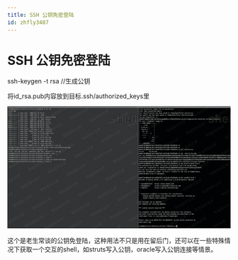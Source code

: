 ```yaml
---
title: SSH 公钥免密登陆
id: zhfly3487
---
```


# SSH 公钥免密登陆

ssh-keygen -t rsa //生成公钥

将id_rsa.pub内容放到目标.ssh/authorized_keys里

![image](../img/0703068dd1fee598541d2760c0d7bad6.png)

这个是老生常谈的公钥免登陆，这种用法不只是用在留后门，还可以在一些特殊情况下获取一个交互的shell，如struts写入公钥，oracle写入公钥连接等情景。